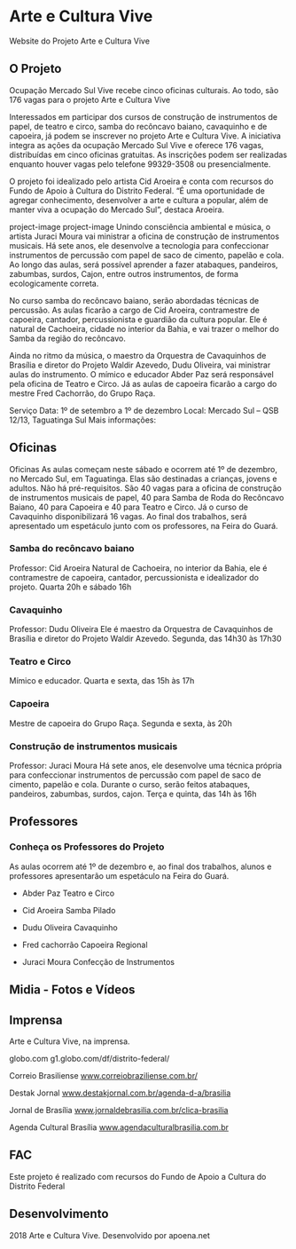 # Arte e Cultura Vive

Website do Projeto Arte e Cultura Vive

## O Projeto

Ocupação Mercado Sul Vive recebe cinco oficinas culturais. Ao todo, são 176 vagas para o projeto Arte e Cultura Vive

Interessados em participar dos cursos de construção de instrumentos de papel, de teatro e circo, samba do recôncavo baiano, cavaquinho e de capoeira, já podem se inscrever no projeto Arte e Cultura Vive. A iniciativa integra as ações da ocupação Mercado Sul Vive e oferece 176 vagas, distribuídas em cinco oficinas gratuitas. As inscrições podem ser realizadas enquanto houver vagas pelo telefone 99329-3508 ou presencialmente.

O projeto foi idealizado pelo artista Cid Aroeira e conta com recursos do Fundo de Apoio à Cultura do Distrito Federal. “É uma oportunidade de agregar conhecimento, desenvolver a arte e cultura a popular, além de manter viva a ocupação do Mercado Sul”, destaca Aroeira.

project-image
project-image
Unindo consciência ambiental e música, o artista Juraci Moura vai ministrar a oficina de construção de instrumentos musicais. Há sete anos, ele desenvolve a tecnologia para confeccionar instrumentos de percussão com papel de saco de cimento, papelão e cola. Ao longo das aulas, será possível aprender a fazer atabaques, pandeiros, zabumbas, surdos, Cajon, entre outros instrumentos, de forma ecologicamente correta.

No curso samba do recôncavo baiano, serão abordadas técnicas de percussão. As aulas ficarão a cargo de Cid Aroeira, contramestre de capoeira, cantador, percussionista e guardião da cultura popular. Ele é natural de Cachoeira, cidade no interior da Bahia, e vai trazer o melhor do Samba da região do recôncavo.

Ainda no ritmo da música, o maestro da Orquestra de Cavaquinhos de Brasília e diretor do Projeto Waldir Azevedo, Dudu Oliveira, vai ministrar aulas do instrumento. O mímico e educador Abder Paz será responsável pela oficina de Teatro e Circo. Já as aulas de capoeira ficarão a cargo do mestre Fred Cachorrão, do Grupo Raça.

Serviço
Data: 1º de setembro a 1º de dezembro
Local: Mercado Sul – QSB 12/13, Taguatinga Sul
Mais informações:

## Oficinas

Oficinas
As aulas começam neste sábado e ocorrem até 1º de dezembro, no Mercado Sul, em Taguatinga. Elas são destinadas a crianças, jovens e adultos. Não há pré-requisitos. São 40 vagas para a oficina de construção de instrumentos musicais de papel, 40 para Samba de Roda do Recôncavo Baiano, 40 para Capoeira e 40 para Teatro e Circo. Já o curso de Cavaquinho disponibilizará 16 vagas. Ao final dos trabalhos, será apresentado um espetáculo junto com os professores, na Feira do Guará.

### Samba do recôncavo baiano
Professor: Cid Aroeira
Natural de Cachoeira, no interior da Bahia, ele é contramestre de capoeira, cantador, percussionista e idealizador do projeto.
Quarta 20h e sábado 16h

### Cavaquinho
Professor: Dudu Oliveira
Ele é maestro da Orquestra de Cavaquinhos de Brasília e diretor do Projeto Waldir Azevedo.
Segunda, das 14h30 às 17h30

### Teatro e Circo
Mímico e educador.
Quarta e sexta, das 15h às 17h

### Capoeira
Mestre de capoeira do Grupo Raça.
Segunda e sexta, às 20h

### Construção de instrumentos musicais
Professor: Juraci Moura
Há sete anos, ele desenvolve uma técnica própria para confeccionar instrumentos de percussão com papel de saco de cimento, papelão e cola. Durante o curso, serão feitos atabaques, pandeiros, zabumbas, surdos, cajon.
Terça e quinta, das 14h às 16h

## Professores

### Conheça os Professores do Projeto
As aulas ocorrem até 1º de dezembro e, ao final dos trabalhos, alunos e professores apresentarão um espetáculo na Feira do Guará.

* Abder Paz
Teatro e Circo

* Cid Aroeira
Samba Pilado

* Dudu Oliveira
Cavaquinho

* Fred cachorrão
Capoeira Regional

* Juraci Moura
Confecção de Instrumentos


## Midia - Fotos e Vídeos

## Imprensa
Arte e Cultura Vive, na imprensa.

globo.com
g1.globo.com/df/distrito-federal/

Correio Brasiliense
www.correiobraziliense.com.br/

Destak Jornal
www.destakjornal.com.br/agenda-d-a/brasilia

Jornal de Brasília
www.jornaldebrasilia.com.br/clica-brasilia

Agenda Cultural Brasília
www.agendaculturalbrasilia.com.br

## FAC
Este projeto é realizado com recursos do Fundo de Apoio a Cultura do Distrito Federal

## Desenvolvimento
2018 Arte e Cultura Vive. Desenvolvido por apoena.net
